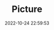 ---
weight: 1
images:
- /images/edited/146.jpeg
title: Picture
date: 2022-10-24 22:59:53
tags:
- luminar
- work
---